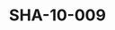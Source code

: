 ---
pid: SHA-10-009
title: SHA-10-009
language: en
original_label: 
rights: Sharhabil Ahmed
location_of_original: Sharhabil Ahmed
photographer_or_studio: 
scanned_from: photograph 8.6 by 9
_date: '1958'
location: Khartoum, Zoo
description: Sharhabil Ahmed and al Tayeb Muhammad Sa'eed
additional_notes: 
permission_display: 'yes'
on_server: 'no'
on_website: 'no'
permalink: /photopages/en/SHA-10-009.html
layout: photo-page
---